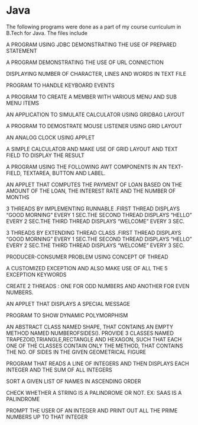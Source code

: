 # Java
The following programs were done as a part of my course curriculum in B.Tech for Java. The files include

A PROGRAM USING JDBC DEMONSTRATING THE USE OF PREPARED STATEMENT

A PROGRAM DEMONSTRATING THE USE OF URL CONNECTION

DISPLAYING NUMBER OF CHARACTER, LINES AND WORDS IN TEXT FILE

PROGRAM TO HANDLE KEYBOARD EVENTS

A PROGRAM TO CREATE A MEMBER WITH VARIOUS  MENU AND SUB MENU ITEMS

AN APPLICATION TO SIMULATE CALCULATOR USING GRIDBAG LAYOUT

A PROGRAM TO DEMOSTRATE MOUSE LISTENER USING GRID LAYOUT

AN ANALOG CLOCK USING APPLET

A SIMPLE CALCULATOR AND MAKE USE OF GRID LAYOUT AND TEXT FIELD TO DISPLAY THE RESULT 

A PROGRAM USING THE FOLLOWING AWT COMPONENTS IN AN TEXT-FIELD, TEXTAREA, BUTTON AND LABEL. 

AN APPLET THAT COMPUTES THE PAYMENT OF LOAN BASED ON THE AMOUNT OF THE LOAN, THE INTEREST RATE AND THE NUMBER OF MONTHS 

3 THREADS BY IMPLEMENTING RUNNABLE .FIRST THREAD DISPLAYS “GOOD MORNING” EVERY 1  SEC.THE SECOND THREAD DISPLAYS “HELLO” EVERY 2 SEC.THE THIRD THREAD DISPLAYS “WELCOME” EVERY 3 SEC.

3 THREADS BY EXTENDING THREAD CLASS .FIRST THREAD DISPLAYS “GOOD MORNING” EVERY 1  SEC.THE SECOND THREAD DISPLAYS “HELLO” EVERY 2 SEC.THE THIRD THREAD DISPLAYS “WELCOME” EVERY 3 SEC.

PRODUCER-CONSUMER PROBLEM USING CONCEPT OF THREAD

A CUSTOMIZED EXCEPTION AND ALSO MAKE USE OF ALL THE 5 EXCEPTION KEYWORDS

CREATE  2 THREADS : ONE FOR ODD NUMBERS AND ANOTHER FOR EVEN NUMBERS.

AN APPLET THAT DISPLAYS A SPECIAL MESSAGE

PROGRAM TO SHOW DYNAMIC POLYMORPHISM

AN ABSTRACT CLASS NAMED SHAPE, THAT CONTAINS AN EMPTY METHOD NAMED NUMBEROFSIDES(). PROVIDE 3 CLASSES NAMED TRAPEZOID,TRIANGLE,RECTANGLE AND HEXAGON, SUCH THAT EACH ONE OF THE 
CLASSES CONTAIN ONLY THE METHOD, THAT CONTAINS THE NO. OF SIDES IN THE GIVEN GEOMETRICAL FIGURE

PROGRAM THAT READS A LINE OF INTEGERS AND THEN DISPLAYS EACH INTEGER AND THE SUM OF ALL INTEGERS

SORT A GIVEN LIST OF NAMES IN ASCENDING ORDER

CHECK WHETHER A STRING IS A PALINDROME OR NOT. EX: SAAS IS A PALINDROME

PROMPT THE USER OF AN INTEGER AND PRINT OUT ALL THE PRIME NUMBERS UP TO THAT INTEGER
